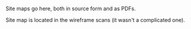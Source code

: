 Site maps go here, both in source form and as PDFs.

Site map is located in the wireframe scans (it wasn't a complicated one). 
